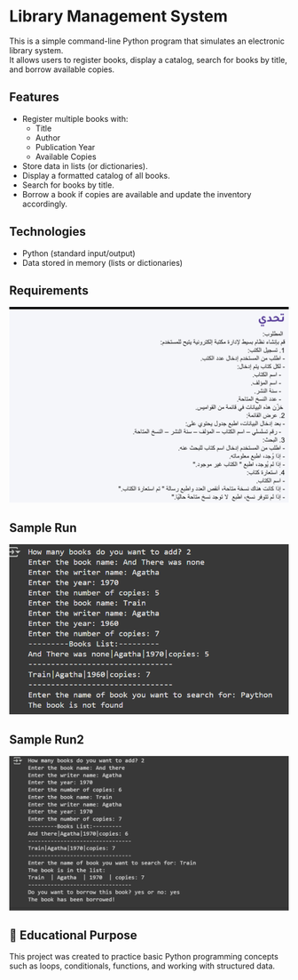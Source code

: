 # Library Management System
This is a simple command-line Python program that simulates an electronic library system.  
It allows users to register books, display a catalog, search for books by title, and borrow available copies.

## Features
- Register multiple books with:
  - Title
  - Author
  - Publication Year
  - Available Copies
- Store data in lists (or dictionaries).
- Display a formatted catalog of all books.
- Search for books by title.
- Borrow a book if copies are available and update the inventory accordingly.

## Technologies
- Python (standard input/output)
- Data stored in memory (lists or dictionaries)
## Requirements
![Requirements](library-req.png)


## Sample Run
![Sample Run](library-output.png)
## Sample Run2
![Sample Run2](library-output2.png)

## 🧠 Educational Purpose
This project was created to practice basic Python programming concepts such as loops, conditionals, functions, and working with structured data.

